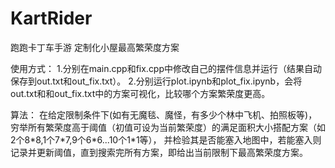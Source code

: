 # KartRider
跑跑卡丁车手游
定制化小屋最高繁荣度方案

使用方式：
1.分别在main.cpp和fix.cpp中修改自己的摆件信息并运行（结果自动保存到out.txt和out_fix.txt）。
2.分别运行plot.ipynb和plot_fix.ipynb，会将out.txt和和out_fix.txt中的方案可视化，比较哪个方案繁荣度更高。

算法：
在给定限制条件下(如有无魔毯、魔怪，有多少个林中飞机、拍照板等)，穷举所有繁荣度高于阈值（初值可设为当前繁荣度）的满足面积大小搭配方案（如2个8\*8,1个7\*7,9个6\*6...10个1\*1等），
并检验其是否能塞入地图中，若能塞入则记录并更新阈值，直到搜索完所有方案，即给出当前限制下最高繁荣度方案。

